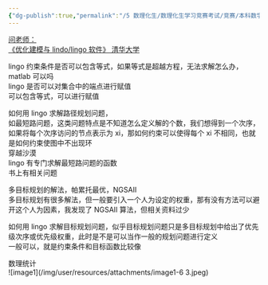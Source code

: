 ```yaml
---
{"dg-publish":true,"permalink":"/5 数理化生/数理化生学习竞赛考试/竞赛/本科数学建模/国赛准备20210908/","title":"国赛准备20210908"}
---
```



<u>问老师：</u>  
<u>《优化建模与 lindo/lingo 软件》 清华大学</u>

lingo 约束条件是否可以包含等式，如果等式是超越方程，无法求解怎么办，matlab 可以吗  
lingo 是否可以对集合中的端点进行赋值  
可以包含等式，可以进行赋值

如何用 lingo 求解路径规划问题，  
如最短路问题，这类问题特点是不知道怎么定义解的个数，我们想得到一个次序，如果将每个次序访问的节点表示为 xi，那如何约束可以使得每个 xi 不相同，也就是如何约束使图中不出现环  
穿越沙漠  
lingo 有专门求解最短路问题的函数  
书上有相关问题

多目标规划的解法，帕累托最优，NGSAII  
多目标规划有很多解法，但一般要引入一个人为设定的权重，那有没有方法可以避开这个人为因素，我发现了 NGSAII 算法，但相关资料过少

如何用 lingo 求解目标规划问题，似乎目标规划问题只是多目标规划中给出了优先级次序或优先级权重，此时是不是可以当作一般的规划问题进行定义  
一般可以，就是约束条件和目标函数比较像

数理统计  
![image1](/img/user/resources/attachments/image1-6 3.jpeg)
